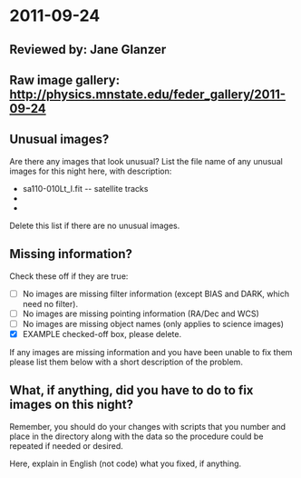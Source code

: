 # 2011-09-24

## Reviewed by:   Jane Glanzer

## Raw image gallery: http://physics.mnstate.edu/feder_gallery/2011-09-24

## Unusual images?

Are there any images that look unusual? List the file name of any unusual images for this night here, with description:

+ sa110-010Lt_I.fit -- satellite tracks
+ 
+ 

Delete this list if there are no unusual images.

## Missing information?

Check these off if they are true:

- [ ] No images are missing filter information (except BIAS and DARK, which need no filter).
- [ ] No images are missing pointing information (RA/Dec and WCS)
- [ ] No images are missing object names (only applies to science images)
- [x] EXAMPLE checked-off box, please delete.

If any images are missing information and you have been unable to fix them please list
them below with a short description of the problem.



## What, if anything, did you have to do to fix images on this night?

Remember, you should do your changes with scripts that you number and place in the
directory along with the data so the procedure could be repeated if needed or
desired.

Here, explain in English (not code) what you fixed, if anything.
